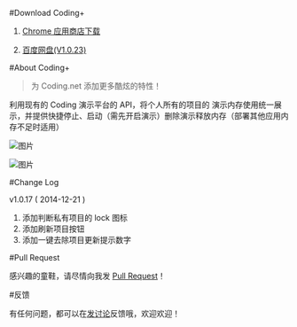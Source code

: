 #Download Coding+ 

1. [Chrome 应用商店下载][6]  

2. [百度网盘(V1.0.23)][7]

#About Coding+

>为 Coding.net 添加更多酷炫的特性！

利用现有的 Coding 演示平台的 API，将个人所有的项目的 演示内存使用统一展示，并提供快捷停止、启动（需先开启演示）删除演示释放内存（部署其他应用内存不足时适用）

 ![图片](https://dn-coding-net-production-pp.qbox.me/907e815f-5ccf-45c2-a5e3-93044dddd145.png) 

 ![图片](https://dn-coding-net-production-pp.qbox.me/69d1ee73-df26-4927-9027-1e29c845fe77.png) 

#Change Log

v1.0.17 ( 2014-12-21 )

1. 添加判断私有项目的 lock 图标
2. 添加刷新项目按钮
3. 添加一键去除项目更新提示数字


#Pull Request

感兴趣的童鞋，请尽情向我发 [Pull Request][1]！

#反馈

有任何问题，都可以在[发讨论][2]反馈哦，欢迎欢迎！

[1]: https://coding.net/u/bluishoul/p/coding-plus/git/pulls
[2]: https://coding.net/u/bluishoul/p/coding-plus/topic
[6]: https://chrome.google.com/webstore/detail/acnaapkhlmodemlhcemfkdmnmdflfaec
[7]: http://pan.baidu.com/s/1hqgSWBy

